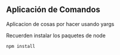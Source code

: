 ## Aplicación de Comandos

Aplicacion de cosas por hacer usando yargs

Recuerden instalar los paquetes de node

```
npm install
```